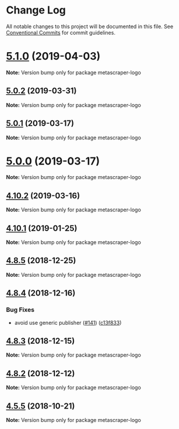# Change Log

All notable changes to this project will be documented in this file.
See [Conventional Commits](https://conventionalcommits.org) for commit guidelines.

# [5.1.0](https://github.com/microlinkhq/metascraper/tree/master/packages/metascraper-logo/compare/v5.0.2...v5.1.0) (2019-04-03)

**Note:** Version bump only for package metascraper-logo





## [5.0.2](https://github.com/microlinkhq/metascraper/tree/master/packages/metascraper-logo/compare/v5.0.1...v5.0.2) (2019-03-31)

**Note:** Version bump only for package metascraper-logo





## [5.0.1](https://github.com/microlinkhq/metascraper/tree/master/packages/metascraper-logo/compare/v5.0.0...v5.0.1) (2019-03-17)

**Note:** Version bump only for package metascraper-logo





# [5.0.0](https://github.com/microlinkhq/metascraper/tree/master/packages/metascraper-logo/compare/v4.10.3...v5.0.0) (2019-03-17)

**Note:** Version bump only for package metascraper-logo





## [4.10.2](https://github.com/microlinkhq/metascraper/tree/master/packages/metascraper-logo/compare/v4.10.1...v4.10.2) (2019-03-16)

**Note:** Version bump only for package metascraper-logo





## [4.10.1](https://github.com/microlinkhq/metascraper/tree/master/packages/metascraper-logo/compare/v4.10.0...v4.10.1) (2019-01-25)

**Note:** Version bump only for package metascraper-logo





## [4.8.5](https://github.com/microlinkhq/metascraper/tree/master/packages/metascraper-logo/compare/v4.8.4...v4.8.5) (2018-12-25)

**Note:** Version bump only for package metascraper-logo





## [4.8.4](https://github.com/microlinkhq/metascraper/tree/master/packages/metascraper-logo/compare/v4.8.3...v4.8.4) (2018-12-16)


### Bug Fixes

* avoid use generic publisher ([#141](https://github.com/microlinkhq/metascraper/tree/master/packages/metascraper-logo/issues/141)) ([c13f833](https://github.com/microlinkhq/metascraper/tree/master/packages/metascraper-logo/commit/c13f833))





## [4.8.3](https://github.com/microlinkhq/metascraper/tree/master/packages/metascraper-logo/compare/v4.8.2...v4.8.3) (2018-12-15)

**Note:** Version bump only for package metascraper-logo





## [4.8.2](https://github.com/microlinkhq/metascraper/tree/master/packages/metascraper-logo/compare/v4.8.1...v4.8.2) (2018-12-12)

**Note:** Version bump only for package metascraper-logo





## [4.5.5](https://github.com/microlinkhq/metascraper/tree/master/packages/metascraper-logo/compare/v4.5.5-alpha.0...v4.5.5) (2018-10-21)

**Note:** Version bump only for package metascraper-logo

